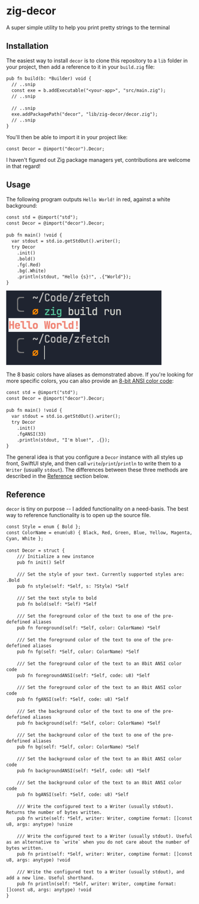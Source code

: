 # zig-decor

A super simple utility to help you print pretty strings to the terminal

## Installation

The easiest way to install `decor` is to clone this repository to a `lib` folder in your project, then add a reference to it in your `build.zig` file:

```zig
pub fn build(b: *Builder) void {
  // ..snip
  const exe = b.addExecutable("<your-app>", "src/main.zig");
  // ..snip

  // ..snip
  exe.addPackagePath("decor", "lib/zig-decor/decor.zig");
  // ..snip
}
```

You'll then be able to import it in your project like:

```zig
const Decor = @import("decor").Decor;
```

I haven't figured out Zig package managers yet, contributions are welcome in that regard!

## Usage

The following program outputs `Hello World!` in red, against a white background:

```zig
const std = @import("std");
const Decor = @import("decor").Decor;

pub fn main() !void {
  var stdout = std.io.getStdOut().writer();
  try Decor
    .init()
    .bold()
    .fg(.Red)
    .bg(.White)
    .println(stdout, "Hello {s}!", .{"World"});
}
```

![Terminal output with Hello World in red, against a white background](./preview.png)

The 8 basic colors have aliases as demonstrated above. If you're looking for more specific colors, you can also provide an [8-bit ANSI color code](https://en.wikipedia.org/wiki/ANSI_escape_code#8-bit):

```zig
const std = @import("std");
const Decor = @import("decor").Decor;

pub fn main() !void {
  var stdout = std.io.getStdOut().writer();
  try Decor
    .init()
    .fgANSI(33)
    .println(stdout, "I'm blue!", .{});
}
```

The general idea is that you configure a `Decor` instance with all styles up front, SwiftUI style, and then call `write`/`print`/`println` to write them to a `Writer` (usually `stdout`). The differences between these three methods are described in the [Reference](#reference) section below.

## Reference

`decor` is tiny on purpose -- I added functionality on a need-basis. The best way to reference functionality is to open up the source file.

```zig
const Style = enum { Bold };
const ColorName = enum(u8) { Black, Red, Green, Blue, Yellow, Magenta, Cyan, White };

const Decor = struct {
    /// Initialize a new instance
    pub fn init() Self

    /// Set the style of your text. Currently supported styles are: .Bold
    pub fn style(self: *Self, s: ?Style) *Self

    /// Set the text style to bold
    pub fn bold(self: *Self) *Self

    /// Set the foreground color of the text to one of the pre-defefined aliases
    pub fn foreground(self: *Self, color: ColorName) *Self

    /// Set the foreground color of the text to one of the pre-defefined aliases
    pub fn fg(self: *Self, color: ColorName) *Self

    /// Set the foreground color of the text to an 8bit ANSI color code
    pub fn foregroundANSI(self: *Self, code: u8) *Self

    /// Set the foreground color of the text to an 8bit ANSI color code
    pub fn fgANSI(self: *Self, code: u8) *Self

    /// Set the background color of the text to one of the pre-defefined aliases
    pub fn background(self: *Self, color: ColorName) *Self

    /// Set the background color of the text to one of the pre-defefined aliases
    pub fn bg(self: *Self, color: ColorName) *Self

    /// Set the background color of the text to an 8bit ANSI color code
    pub fn backgroundANSI(self: *Self, code: u8) *Self

    /// Set the background color of the text to an 8bit ANSI color code
    pub fn bgANSI(self: *Self, code: u8) *Self

    /// Write the configured text to a Writer (usually stdout). Returns the number of bytes written.
    pub fn write(self: *Self, writer: Writer, comptime format: []const u8, args: anytype) !usize

    /// Write the configured text to a Writer (usually stdout). Useful as an alternative to `write` when you do not care about the number of bytes written.
    pub fn print(self: *Self, writer: Writer, comptime format: []const u8, args: anytype) !void

    /// Write the configured text to a Writer (usually stdout), and add a new line. Useful shorthand.
    pub fn println(self: *Self, writer: Writer, comptime format: []const u8, args: anytype) !void
}
```
